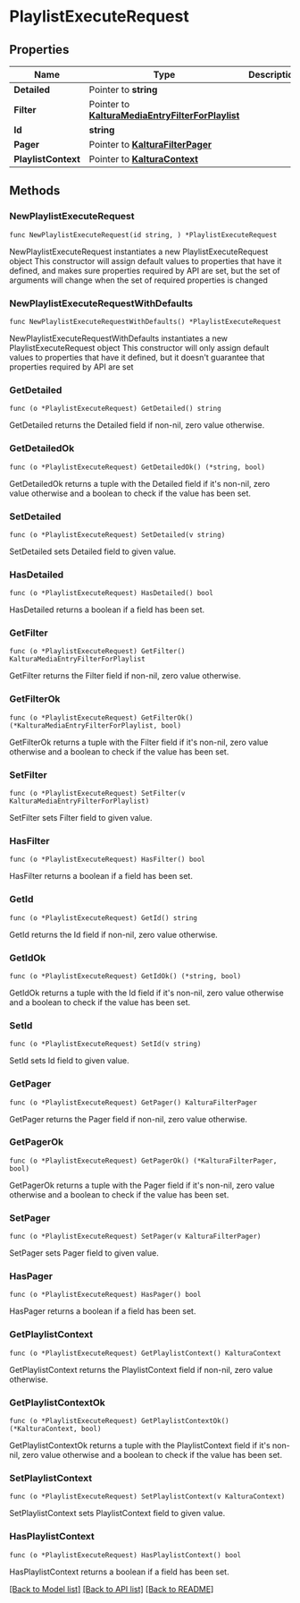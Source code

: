 # PlaylistExecuteRequest

## Properties

Name | Type | Description | Notes
------------ | ------------- | ------------- | -------------
**Detailed** | Pointer to **string** |  | [optional] 
**Filter** | Pointer to [**KalturaMediaEntryFilterForPlaylist**](KalturaMediaEntryFilterForPlaylist.md) |  | [optional] 
**Id** | **string** |  | 
**Pager** | Pointer to [**KalturaFilterPager**](KalturaFilterPager.md) |  | [optional] 
**PlaylistContext** | Pointer to [**KalturaContext**](KalturaContext.md) |  | [optional] 

## Methods

### NewPlaylistExecuteRequest

`func NewPlaylistExecuteRequest(id string, ) *PlaylistExecuteRequest`

NewPlaylistExecuteRequest instantiates a new PlaylistExecuteRequest object
This constructor will assign default values to properties that have it defined,
and makes sure properties required by API are set, but the set of arguments
will change when the set of required properties is changed

### NewPlaylistExecuteRequestWithDefaults

`func NewPlaylistExecuteRequestWithDefaults() *PlaylistExecuteRequest`

NewPlaylistExecuteRequestWithDefaults instantiates a new PlaylistExecuteRequest object
This constructor will only assign default values to properties that have it defined,
but it doesn't guarantee that properties required by API are set

### GetDetailed

`func (o *PlaylistExecuteRequest) GetDetailed() string`

GetDetailed returns the Detailed field if non-nil, zero value otherwise.

### GetDetailedOk

`func (o *PlaylistExecuteRequest) GetDetailedOk() (*string, bool)`

GetDetailedOk returns a tuple with the Detailed field if it's non-nil, zero value otherwise
and a boolean to check if the value has been set.

### SetDetailed

`func (o *PlaylistExecuteRequest) SetDetailed(v string)`

SetDetailed sets Detailed field to given value.

### HasDetailed

`func (o *PlaylistExecuteRequest) HasDetailed() bool`

HasDetailed returns a boolean if a field has been set.

### GetFilter

`func (o *PlaylistExecuteRequest) GetFilter() KalturaMediaEntryFilterForPlaylist`

GetFilter returns the Filter field if non-nil, zero value otherwise.

### GetFilterOk

`func (o *PlaylistExecuteRequest) GetFilterOk() (*KalturaMediaEntryFilterForPlaylist, bool)`

GetFilterOk returns a tuple with the Filter field if it's non-nil, zero value otherwise
and a boolean to check if the value has been set.

### SetFilter

`func (o *PlaylistExecuteRequest) SetFilter(v KalturaMediaEntryFilterForPlaylist)`

SetFilter sets Filter field to given value.

### HasFilter

`func (o *PlaylistExecuteRequest) HasFilter() bool`

HasFilter returns a boolean if a field has been set.

### GetId

`func (o *PlaylistExecuteRequest) GetId() string`

GetId returns the Id field if non-nil, zero value otherwise.

### GetIdOk

`func (o *PlaylistExecuteRequest) GetIdOk() (*string, bool)`

GetIdOk returns a tuple with the Id field if it's non-nil, zero value otherwise
and a boolean to check if the value has been set.

### SetId

`func (o *PlaylistExecuteRequest) SetId(v string)`

SetId sets Id field to given value.


### GetPager

`func (o *PlaylistExecuteRequest) GetPager() KalturaFilterPager`

GetPager returns the Pager field if non-nil, zero value otherwise.

### GetPagerOk

`func (o *PlaylistExecuteRequest) GetPagerOk() (*KalturaFilterPager, bool)`

GetPagerOk returns a tuple with the Pager field if it's non-nil, zero value otherwise
and a boolean to check if the value has been set.

### SetPager

`func (o *PlaylistExecuteRequest) SetPager(v KalturaFilterPager)`

SetPager sets Pager field to given value.

### HasPager

`func (o *PlaylistExecuteRequest) HasPager() bool`

HasPager returns a boolean if a field has been set.

### GetPlaylistContext

`func (o *PlaylistExecuteRequest) GetPlaylistContext() KalturaContext`

GetPlaylistContext returns the PlaylistContext field if non-nil, zero value otherwise.

### GetPlaylistContextOk

`func (o *PlaylistExecuteRequest) GetPlaylistContextOk() (*KalturaContext, bool)`

GetPlaylistContextOk returns a tuple with the PlaylistContext field if it's non-nil, zero value otherwise
and a boolean to check if the value has been set.

### SetPlaylistContext

`func (o *PlaylistExecuteRequest) SetPlaylistContext(v KalturaContext)`

SetPlaylistContext sets PlaylistContext field to given value.

### HasPlaylistContext

`func (o *PlaylistExecuteRequest) HasPlaylistContext() bool`

HasPlaylistContext returns a boolean if a field has been set.


[[Back to Model list]](../README.md#documentation-for-models) [[Back to API list]](../README.md#documentation-for-api-endpoints) [[Back to README]](../README.md)


